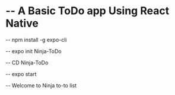 <h1>-- A Basic ToDo app Using React Native</h1>
<p>-- npm install -g expo-cli</p>
<p>-- expo init Ninja-ToDo</p>
<p>-- CD Ninja-ToDo </p>
<p>-- expo start</p>
<p>-- Welcome to Ninja to-to list</p>
<p> </p>
<p> </p>
<p> </p>
<p> </p>
<p> </p>
<p> </p>
<p> </p>
